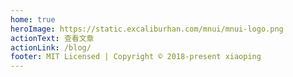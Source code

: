 ```yaml
---
home: true
heroImage: https://static.excaliburhan.com/mnui/mnui-logo.png
actionText: 查看文章
actionLink: /blog/
footer: MIT Licensed | Copyright © 2018-present xiaoping
---
```

